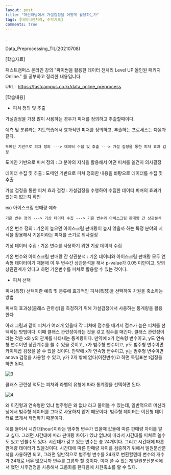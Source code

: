 ```yaml
---
layout: post
title: "머신러닝에서 가설검정을 어떻게 활용하는가"
tags: [데이터전처리, 수학기초]
comments: true
---
```


.

Data_Preprocessing_TIL(20210708)

[학습자료]

패스트캠퍼스 온라인 강의 "파이썬을 활용한 데이터 전처리 Level UP 올인원 패키지 Online." 를 공부하고 정리한 내용입니다.

URL : https://fastcampus.co.kr/data_online_preprocess

[학습내용]

- 피쳐 정의 및 추출

가설검정을 가장 많이 사용하는 경우가 피쳐를 정의하고 추출할때이다.

예측 및 분류라는 지도학습에서 효과적인 피쳐를 정의하고, 추출하는 프로세스는 다음과 같다.

`도메인 기반으로 피쳐 정의 ---> 데이터 수집 및 추출 ---> 가설 검정을 통한 피쳐 효과 검정`

도메인 기반으로 피쳐 정의 : 그 분야의 지식을 활용해서 어떤 피쳐를 쓸건지 의사결정

데이터 수집 및 추출 : 도메인 기반으로 피쳐 정의한 내용을 바탕으로 데이터를 수집 및 추출

가설 검정을 통한 피쳐 효과 검정 : 가설검정을 수행하여 수집한 데이터 피쳐의 효과가 있는지 없는지 확인

ex) 아이스크림 판매량 예측

`기온 변수 정의 ---> 기상 데이터 수집 ---> 기온 변수와 아이스크림 판매량 간 상관분석`

기온 변수 정의 : 기온이 높으면 아이스크림 판매량이 높지 않을까 하는 특정 분야의 지식을 활용해서 기온이라는 피쳐를 쓰기로 의사결정

기상 데이터 수집 : 기온 변수를 사용하기 위한 기상 데이터 수집

기온 변수와 아이스크림 판매량 간 상관분석 : 기온 데이터와 아이스크림 판매량 모두 연속형 데이터이기 때문에 이 두 변수간 상관분석을 해서 p-value가 0.05 미만이고, 양의 상관관계가 있다고 하면 기온변수를 피쳐로 활용할 수 있는 것이다.

- 피쳐 선택

피쳐(특징) 선택이란 예측 및 분류에 효과적인 피쳐(특징)을 선택하여 차원을 축소하는 방법

피쳐의 효과성(클래스 관련성)을 측정하기 위해 가설검정에서 사용하는 통계량을 활용한다

아래 그림과 같이 피쳐가 여러개 있을때 각 피쳐에 점수를 매겨서 점수가 높은 피쳐를 선택하는 방법이다. 이때 클래스 관련성이라는 것을 갖고 점수를 매긴다. 클래스 관련성이라는 것은 x와 y의 관계를 나타내는 통계량이다. 만약에 x가 연속형 변수이고, y도 연속형 변수이면 상관계수를 쓸 수 있을 것이고, x가 범주형 변수이고, y도 범주형 변수이면 카이제곱 검정을 쓸 수 있을 것이다. 만약에 x가 연속형 변수이고, y는 범주형 변수이면 anova 검정을 사용할 수 있고, y가 2개 밖에 없다(이진변수)고 하면 독립표본 t검정을 하면 된다.

![3](https://user-images.githubusercontent.com/41605276/124913336-f7c38900-e029-11eb-9dee-8714c9ce8304.PNG)

클래스 관련성 척도는 피쳐와 라벨의 유형에 따라 통계량을 선택하면 된다.

![4](https://user-images.githubusercontent.com/41605276/124913449-16c21b00-e02a-11eb-9a46-1ffaa674e0fb.PNG)

왜 이진형과 연속형만 있냐 범주형은 왜 없냐 라고 물어볼 수 있는데, 일반적으로 머신러닝에서 범주형 데이터를 그대로 사용하지 않기 때문이다. 범주형 데이터는 이진형 데이터로 쪼개서 작업하기 때문이다.

예를 들어서 시간대(hour)이라는 범주형 변수가 있을때 값들에 따른 판매량 차이를 알고 싶다. 그러면 시간대에 따라 판매량 차이가 있냐 없냐에 따라서 시간대를 피쳐로 쓸수도 있고 안쓸수도 있다. 시간대가 갖고 있는 변수는 총 24개이다. 그리고 시간대에 따른 판매량 데이터가 있을것이다. 시간대에 따른 판매량 차이를 검증하기 위해서 일원분산분석을 사용하면 되고, 그러면 일반적으로 범주형 변수를 24개로 변환할텐데 변수의 개수가 24개로 너무 많으니까 변수를 그룹화 할 것이다. 이때 쓸 수 있는게 일원분산분석에서 했던 사후검정을 사용해서 그룹화를 한다음에 차원축소를 할 수 있다.
